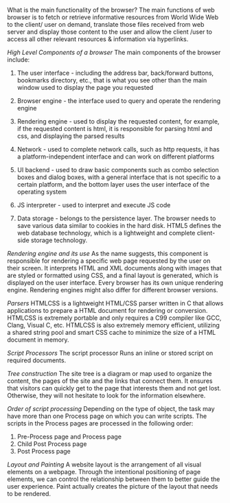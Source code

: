 What is the main functionality of the browser?
The main functions of web browser is to fetch or retrieve informative resources from World Wide Web to the client/ user on demand, translate those files received from web server and display those content to the user and allow the client /user to access all other relevant resources & information via hyperlinks.

*High Level Components of a browser*
The main components of the browser include:
1. The user interface - including the address bar, back/forward buttons, bookmarks directory, etc., that is what you see other than the main window used to display the page you requested

2. Browser engine - the interface used to query and operate the rendering engine

3. Rendering engine - used to display the requested content, for example, if the requested content is html, it is responsible for parsing html and css, and displaying the parsed results

4. Network - used to complete network calls, such as http requests, it has a platform-independent interface and can work on different platforms

5. UI backend - used to draw basic components such as combo selection boxes and dialog boxes, with a general interface that is not specific to a certain platform, and the bottom layer uses the user interface of the operating system

6. JS interpreter - used to interpret and execute JS code

7. Data storage - belongs to the persistence layer. The browser needs to save various data similar to cookies in the hard disk. HTML5 defines the web database technology, which is a lightweight and complete client-side storage technology.

*Rendering engine and its use*
As the name suggests, this component is responsible for rendering a specific web page requested by the user on their screen. It interprets HTML and XML documents along with images that are styled or formatted using CSS, and a final layout is generated, which is displayed on the user interface. Every browser has its own unique rendering engine. Rendering engines might also differ for different browser versions. 


*Parsers*
HTMLCSS is a lightweight HTML/CSS parser written in C that allows applications to prepare a HTML document for rendering or conversion. HTMLCSS is extremely portable and only requires a C99 compiler like GCC, Clang, Visual C, etc. HTMLCSS is also extremely memory efficient, utilizing a shared string pool and smart CSS cache to minimize the size of a HTML document in memory.

*Script Processors*
The script processor Runs an inline or stored script on required documents. 


*Tree construction*
The site tree is a diagram or map used to organize the content, the pages of the site and the links that connect them.
It ensures that visitors can quickly get to the page that interests them and not get lost. Otherwise, they will not hesitate to look for the information elsewhere.

*Order of script processing*
Depending on the type of object, the task may have more than one Process page on which you can write scripts. The scripts in the Process pages are processed in the following order:

1. Pre-Process page and Process page
2. Child Post Process page
3. Post Process page

*Layout and Painting*
A website layout is the arrangement of all visual elements on a webpage. Through the intentional positioning of page elements, we can control the relationship between them to better guide the user experience.
Paint actually creates the picture of the layout that needs to be rendered.